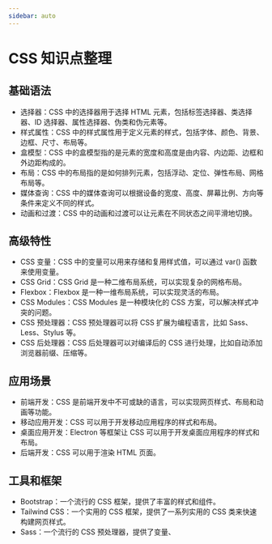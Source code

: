 ```yaml
---
sidebar: auto
---
```


# CSS 知识点整理

## 基础语法

- 选择器：CSS 中的选择器用于选择 HTML 元素，包括标签选择器、类选择器、ID 选择器、属性选择器、伪类和伪元素等。
- 样式属性：CSS 中的样式属性用于定义元素的样式，包括字体、颜色、背景、边框、尺寸、布局等。
- 盒模型：CSS 中的盒模型指的是元素的宽度和高度是由内容、内边距、边框和外边距构成的。
- 布局：CSS 中的布局指的是如何排列元素，包括浮动、定位、弹性布局、网格布局等。
- 媒体查询：CSS 中的媒体查询可以根据设备的宽度、高度、屏幕比例、方向等条件来定义不同的样式。
- 动画和过渡：CSS 中的动画和过渡可以让元素在不同状态之间平滑地切换。

## 高级特性

- CSS 变量：CSS 中的变量可以用来存储和复用样式值，可以通过 var() 函数来使用变量。
- CSS Grid：CSS Grid 是一种二维布局系统，可以实现复杂的网格布局。
- Flexbox：Flexbox 是一种一维布局系统，可以实现灵活的布局。
- CSS Modules：CSS Modules 是一种模块化的 CSS 方案，可以解决样式冲突的问题。
- CSS 预处理器：CSS 预处理器可以将 CSS 扩展为编程语言，比如 Sass、Less、Stylus 等。
- CSS 后处理器：CSS 后处理器可以对编译后的 CSS 进行处理，比如自动添加浏览器前缀、压缩等。

## 应用场景

- 前端开发：CSS 是前端开发中不可或缺的语言，可以实现网页样式、布局和动画等功能。
- 移动应用开发：CSS 可以用于开发移动应用程序的样式和布局。
- 桌面应用开发：Electron 等框架让 CSS 可以用于开发桌面应用程序的样式和布局。
- 后端开发：CSS 可以用于渲染 HTML 页面。

## 工具和框架

- Bootstrap：一个流行的 CSS 框架，提供了丰富的样式和组件。
- Tailwind CSS：一个实用的 CSS 框架，提供了一系列实用的 CSS 类来快速构建网页样式。
- Sass：一个流行的 CSS 预处理器，提供了变量、
